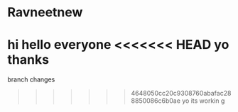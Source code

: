 # Ravneetnew
hi
hello everyone
<<<<<<< HEAD
yo
thanks
=======
branch changes
>>>>>>> 4648050cc20c9308760abafac288850086c6b0ae
yo
its workin g